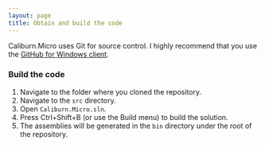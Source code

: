 ```yaml
---
layout: page
title: Obtain and build the code
---
```


Caliburn.Micro uses Git for source control. I highly recommend that you use the [GitHub for Windows client][gfw].

### Build the code 
1. Navigate to the folder where you cloned the repository.
2. Navigate to the `src` directory.
3. Open `Caliburn.Micro.sln`.
4. Press Ctrl+Shift+B (or use the Build menu) to build the solution.
5. The assemblies will be generated in the `bin` directory under the root of the repository.

[gfw]: https://windows.github.com/